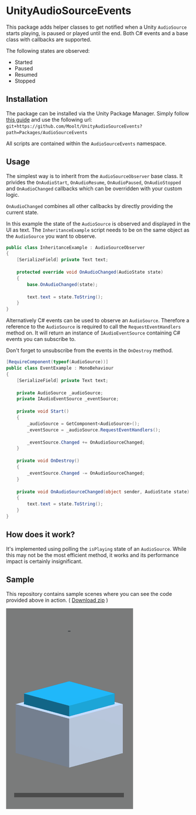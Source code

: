 # UnityAudioSourceEvents
This package adds helper classes to get notified when a Unity `AudioSource` starts playing, is paused or played until the end. Both C# events and a base class with callbacks are supported.

The following states are observed:

* Started
* Paused
* Resumed
* Stopped

## Installation

The package can be installed via the Unity Package Manager.
Simply follow [this guide](https://docs.unity3d.com/Manual/upm-ui-giturl.html) and use the following url: `git+https://github.com/Moolt/UnityAudioSourceEvents?path=Packages/AudioSourceEvents`

All scripts are contained within the `AudioSourceEvents` namespace.

## Usage

The simplest way is to inherit from the `AudioSourceObserver` base class.
It privides the `OnAudioStart`, `OnAudioResume`, `OnAudioPaused`, `OnAudioStopped` and `OnAudioChanged` callbacks which can be overridden with your custom logic.

`OnAudioChanged` combines all other callbacks by directly providing the current state.

In this example the state of the `AudioSource` is observed and displayed in the UI as text.
The `InheritanceExample` script needs to be on the same object as the `AudioSource` you want to observe.

```csharp
public class InheritanceExample : AudioSourceObserver
{
    [SerializeField] private Text text;

    protected override void OnAudioChanged(AudioState state)
    {
        base.OnAudioChanged(state);

        text.text = state.ToString();
    }
}
```

Alternatively C# events can be used to observe an `AudioSource`. Therefore a reference to the `AudioSource` is required to call the `RequestEventHandlers` method on. It will return an instance of `IAudioEventSource` containing C# events you can subscribe to.

Don't forget to unsubscribe from the events in the `OnDestroy` method.

```csharp
[RequireComponent(typeof(AudioSource))]
public class EventExample : MonoBehaviour
{
    [SerializeField] private Text text;

    private AudioSource _audioSource;
    private IAudioEventSource _eventSource;

    private void Start()
    {
        _audioSource = GetComponent<AudioSource>();
        _eventSource = _audioSource.RequestEventHandlers();

        _eventSource.Changed += OnAudioSourceChanged;
    }

    private void OnDestroy()
    {
        _eventSource.Changed -= OnAudioSourceChanged;
    }

    private void OnAudioSourceChanged(object sender, AudioState state)
    {
        text.text = state.ToString();
    }
}
```

## How does it work?

It's implemented using polling the `isPlaying` state of an `AudioSource`. While this may not be the most efficient method, it works and its performance impact is certainly insignificant.

## Sample

This repository contains sample scenes where you can see the code provided above in action. ( [Download zip](https://github.com/Moolt/UnityAudioSourceEvents/archive/refs/heads/main.zip) )

![img](.documentation/demo.gif)
